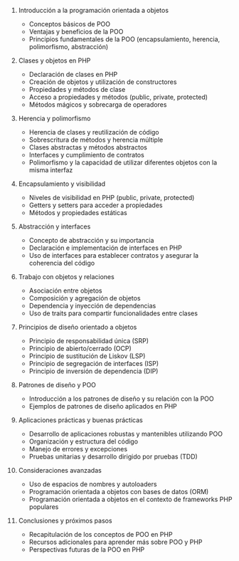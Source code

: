 1. Introducción a la programación orientada a objetos
   - Conceptos básicos de POO
   - Ventajas y beneficios de la POO
   - Principios fundamentales de la POO (encapsulamiento, herencia, polimorfismo, abstracción)

2. Clases y objetos en PHP
   - Declaración de clases en PHP
   - Creación de objetos y utilización de constructores
   - Propiedades y métodos de clase
   - Acceso a propiedades y métodos (public, private, protected)
   - Métodos mágicos y sobrecarga de operadores

3. Herencia y polimorfismo
   - Herencia de clases y reutilización de código
   - Sobrescritura de métodos y herencia múltiple
   - Clases abstractas y métodos abstractos
   - Interfaces y cumplimiento de contratos
   - Polimorfismo y la capacidad de utilizar diferentes objetos con la misma interfaz

4. Encapsulamiento y visibilidad
   - Niveles de visibilidad en PHP (public, private, protected)
   - Getters y setters para acceder a propiedades
   - Métodos y propiedades estáticas

5. Abstracción y interfaces
   - Concepto de abstracción y su importancia
   - Declaración e implementación de interfaces en PHP
   - Uso de interfaces para establecer contratos y asegurar la coherencia del código

6. Trabajo con objetos y relaciones
   - Asociación entre objetos
   - Composición y agregación de objetos
   - Dependencia y inyección de dependencias
   - Uso de traits para compartir funcionalidades entre clases

7. Principios de diseño orientado a objetos
   - Principio de responsabilidad única (SRP)
   - Principio de abierto/cerrado (OCP)
   - Principio de sustitución de Liskov (LSP)
   - Principio de segregación de interfaces (ISP)
   - Principio de inversión de dependencia (DIP)

8. Patrones de diseño y POO
   - Introducción a los patrones de diseño y su relación con la POO
   - Ejemplos de patrones de diseño aplicados en PHP

9. Aplicaciones prácticas y buenas prácticas
   - Desarrollo de aplicaciones robustas y mantenibles utilizando POO
   - Organización y estructura del código
   - Manejo de errores y excepciones
   - Pruebas unitarias y desarrollo dirigido por pruebas (TDD)

10. Consideraciones avanzadas
    - Uso de espacios de nombres y autoloaders
    - Programación orientada a objetos con bases de datos (ORM)
    - Programación orientada a objetos en el contexto de frameworks PHP populares

11. Conclusiones y próximos pasos
    - Recapitulación de los conceptos de POO en PHP
    - Recursos adicionales para aprender más sobre POO y PHP
    - Perspectivas futuras de la POO en PHP

